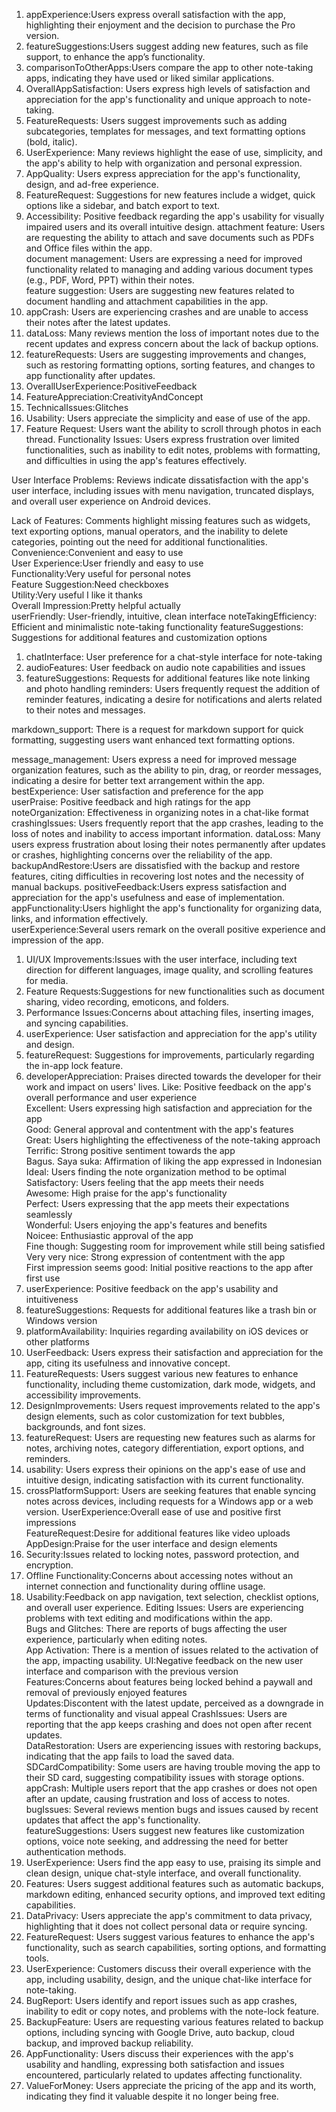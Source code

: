 1. appExperience:Users express overall satisfaction with the app, highlighting their enjoyment and the decision to purchase the Pro version.
2. featureSuggestions:Users suggest adding new features, such as file support, to enhance the app’s functionality.
3. comparisonToOtherApps:Users compare the app to other note-taking apps, indicating they have used or liked similar applications.
1. OverallAppSatisfaction: Users express high levels of satisfaction and appreciation for the app's functionality and unique approach to note-taking.
2. FeatureRequests: Users suggest improvements such as adding subcategories, templates for messages, and text formatting options (bold, italic).
3. UserExperience: Many reviews highlight the ease of use, simplicity, and the app's ability to help with organization and personal expression.
1. AppQuality: Users express appreciation for the app's functionality, design, and ad-free experience.
2. FeatureRequest: Suggestions for new features include a widget, quick options like a sidebar, and batch export to text.
3. Accessibility: Positive feedback regarding the app's usability for visually impaired users and its overall intuitive design.
attachment feature: Users are requesting the ability to attach and save documents such as PDFs and Office files within the app.  
document management: Users are expressing a need for improved functionality related to managing and adding various document types (e.g., PDF, Word, PPT) within their notes.  
feature suggestion: Users are suggesting new features related to document handling and attachment capabilities in the app.
1. appCrash: Users are experiencing crashes and are unable to access their notes after the latest updates.
2. dataLoss: Many reviews mention the loss of important notes due to the recent updates and express concern about the lack of backup options.
3. featureRequests: Users are suggesting improvements and changes, such as restoring formatting options, sorting features, and changes to app functionality after updates.
1. OverallUserExperience:PositiveFeedback  
2. FeatureAppreciation:CreativityAndConcept  
3. TechnicalIssues:Glitches  
1. Usability: Users appreciate the simplicity and ease of use of the app.
2. Feature Request: Users want the ability to scroll through photos in each thread.
Functionality Issues: Users express frustration over limited functionalities, such as inability to edit notes, problems with formatting, and difficulties in using the app's features effectively.

User Interface Problems: Reviews indicate dissatisfaction with the app's user interface, including issues with menu navigation, truncated displays, and overall user experience on Android devices.

Lack of Features: Comments highlight missing features such as widgets, text exporting options, manual operators, and the inability to delete categories, pointing out the need for additional functionalities.
Convenience:Convenient and easy to use  
User Experience:User friendly and easy to use  
Functionality:Very useful for personal notes  
Feature Suggestion:Need checkboxes  
Utility:Very useful I like it thanks  
Overall Impression:Pretty helpful actually  
userFriendly: User-friendly, intuitive, clean interface
noteTakingEfficiency: Efficient and minimalistic note-taking functionality
featureSuggestions: Suggestions for additional features and customization options
1. chatInterface: User preference for a chat-style interface for note-taking
2. audioFeatures: User feedback on audio note capabilities and issues
3. featureSuggestions: Requests for additional features like note linking and photo handling
reminders: Users frequently request the addition of reminder features, indicating a desire for notifications and alerts related to their notes and messages.

markdown_support: There is a request for markdown support for quick formatting, suggesting users want enhanced text formatting options.

message_management: Users express a need for improved message organization features, such as the ability to pin, drag, or reorder messages, indicating a desire for better text arrangement within the app.
bestExperience: User satisfaction and preference for the app  
userPraise: Positive feedback and high ratings for the app  
noteOrganization: Effectiveness in organizing notes in a chat-like format  
crashingIssues: Users frequently report that the app crashes, leading to the loss of notes and inability to access important information.
dataLoss: Many users express frustration about losing their notes permanently after updates or crashes, highlighting concerns over the reliability of the app.
backupAndRestore:Users are dissatisfied with the backup and restore features, citing difficulties in recovering lost notes and the necessity of manual backups.
positiveFeedback:Users express satisfaction and appreciation for the app's usefulness and ease of implementation.  
appFunctionality:Users highlight the app's functionality for organizing data, links, and information effectively.  
userExperience:Several users remark on the overall positive experience and impression of the app.  
1. UI/UX Improvements:Issues with the user interface, including text direction for different languages, image quality, and scrolling features for media.
2. Feature Requests:Suggestions for new functionalities such as document sharing, video recording, emoticons, and folders.
3. Performance Issues:Concerns about attaching files, inserting images, and syncing capabilities.
1. userExperience: User satisfaction and appreciation for the app's utility and design.
2. featureRequest: Suggestions for improvements, particularly regarding the in-app lock feature.
3. developerAppreciation: Praises directed towards the developer for their work and impact on users' lives.
Like: Positive feedback on the app's overall performance and user experience  
Excellent: Users expressing high satisfaction and appreciation for the app  
Good: General approval and contentment with the app's features  
Great: Users highlighting the effectiveness of the note-taking approach  
Terrific: Strong positive sentiment towards the app  
Bagus. Saya suka: Affirmation of liking the app expressed in Indonesian  
Ideal: Users finding the note organization method to be optimal  
Satisfactory: Users feeling that the app meets their needs  
Awesome: High praise for the app's functionality  
Perfect: Users expressing that the app meets their expectations seamlessly  
Wonderful: Users enjoying the app's features and benefits  
Noicee: Enthusiastic approval of the app  
Fine though: Suggesting room for improvement while still being satisfied  
Very very nice: Strong expression of contentment with the app  
First impression seems good: Initial positive reactions to the app after first use
1. userExperience: Positive feedback on the app's usability and intuitiveness
2. featureSuggestions: Requests for additional features like a trash bin or Windows version
3. platformAvailability: Inquiries regarding availability on iOS devices or other platforms
1. UserFeedback: Users express their satisfaction and appreciation for the app, citing its usefulness and innovative concept.
2. FeatureRequests: Users suggest various new features to enhance functionality, including theme customization, dark mode, widgets, and accessibility improvements.
3. DesignImprovements: Users request improvements related to the app's design elements, such as color customization for text bubbles, backgrounds, and font sizes.
1. featureRequest: Users are requesting new features such as alarms for notes, archiving notes, category differentiation, export options, and reminders.
2. usability: Users express their opinions on the app's ease of use and intuitive design, indicating satisfaction with its current functionality.
3. crossPlatformSupport: Users are seeking features that enable syncing notes across devices, including requests for a Windows app or a web version.
UserExperience:Overall ease of use and positive first impressions  
FeatureRequest:Desire for additional features like video uploads  
AppDesign:Praise for the user interface and design elements  
1. Security:Issues related to locking notes, password protection, and encryption.
2. Offline Functionality:Concerns about accessing notes without an internet connection and functionality during offline usage.
3. Usability:Feedback on app navigation, text selection, checklist options, and overall user experience.
Editing Issues: Users are experiencing problems with text editing and modifications within the app.  
Bugs and Glitches: There are reports of bugs affecting the user experience, particularly when editing notes.  
App Activation: There is a mention of issues related to the activation of the app, impacting usability.
UI:Negative feedback on the new user interface and comparison with the previous version  
Features:Concerns about features being locked behind a paywall and removal of previously enjoyed features  
Updates:Discontent with the latest update, perceived as a downgrade in terms of functionality and visual appeal
CrashIssues: Users are reporting that the app keeps crashing and does not open after recent updates.  
DataRestoration: Users are experiencing issues with restoring backups, indicating that the app fails to load the saved data.  
SDCardCompatibility: Some users are having trouble moving the app to their SD card, suggesting compatibility issues with storage options.
appCrash: Multiple users report that the app crashes or does not open after an update, causing frustration and loss of access to notes.  
bugIssues: Several reviews mention bugs and issues caused by recent updates that affect the app's functionality.  
featureSuggestions: Users suggest new features like customization options, voice note seeking, and addressing the need for better authentication methods.
1. UserExperience: Users find the app easy to use, praising its simple and clean design, unique chat-style interface, and overall functionality.
2. Features: Users suggest additional features such as automatic backups, markdown editing, enhanced security options, and improved text editing capabilities.
3. DataPrivacy: Users appreciate the app's commitment to data privacy, highlighting that it does not collect personal data or require syncing.
1. FeatureRequest: Users suggest various features to enhance the app's functionality, such as search capabilities, sorting options, and formatting tools.
2. UserExperience: Customers discuss their overall experience with the app, including usability, design, and the unique chat-like interface for note-taking.
3. BugReport: Users identify and report issues such as app crashes, inability to edit or copy notes, and problems with the note-lock feature.
1. BackupFeature: Users are requesting various features related to backup options, including syncing with Google Drive, auto backup, cloud backup, and improved backup reliability.
2. AppFunctionality: Users discuss their experiences with the app's usability and handling, expressing both satisfaction and issues encountered, particularly related to updates affecting functionality.
3. ValueForMoney: Users appreciate the pricing of the app and its worth, indicating they find it valuable despite it no longer being free.
